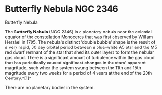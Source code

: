 # Butterfly Nebula NGC 2346
Butterfly Nebula
 		 	 

The **Butterfly Nebula** (NGC 2346) is a planetary nebula near the celestial equator of the constellation Monoceros that was first observed by William Hershel in 1795.  The nebula's distinct 'double bubble' shape is the result of a very rapid, 30 day orbital period between a blue-white A5 star and the M5 red dwarf remnant of the star that shed its outer layers to form the nebular gas cloud.  There is a significant amount of turbulence within the gas cloud that has periodically caused significant changes in the stars' apparent magnitude, such when the system swung between the 11th and 15th magnitude every two weeks for a period of 4 years at the end of the 20th Century.^[1]^

There are no planetary bodies in the system.